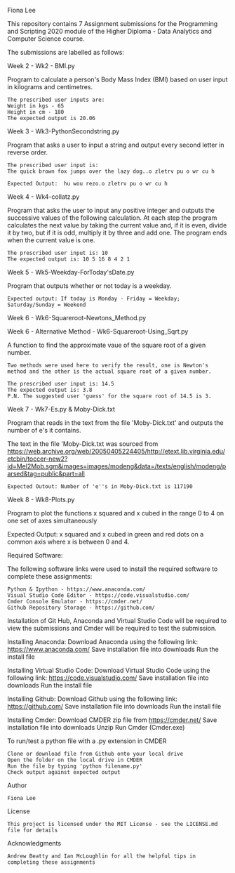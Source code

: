 Fiona Lee

This repository contains 7 Assignment submissions for the Programming and Scripting 2020 module of the Higher Diploma - Data Analytics and Computer Science course.

The submissions are labelled as follows:

Week 2 - Wk2 - BMI.py

Program to calculate a person's Body Mass Index (BMI) based on user input in kilograms and centimetres.  

    The prescribed user inputs are:
    Weight in kgs - 65
    Height in cm - 180
    The expected output is 20.06

Week 3 - Wk3-PythonSecondstring.py

Program that asks a user to input a string and output every second letter in reverse order.

    The prescribed user input is:
    The quick brown fox jumps over the lazy dog..o zletrv pu o wr cu h

    Expected Output:  hu wou rezo.o zletrv pu o wr cu h

Week 4 - Wk4-collatz.py

Program that asks the user to input any positive integer and outputs the successive values of the following calculation.  At each step the program calculates the next value by taking the current value and, if it is even, divide it by two, but if it is odd, multiply it by three and add one. The program ends when the current value is one.

    The prescribed user input is: 10
    The expected output is: 10 5 16 8 4 2 1

Week 5 - Wk5-Weekday-ForToday'sDate.py

Program that outputs whether or not today is a weekday.  
    
    Expected output: If today is Monday - Friday = Weekday; Saturday/Sunday = Weekend

Week 6 - Wk6-Squareroot-Newtons_Method.py

Week 6 - Alternative Method - Wk6-Squareroot-Using_Sqrt.py

A function to find the approximate vaue of the square root of a given number.  
    
    Two methods were used here to verify the result, one is Newton's method and the other is the actual square root of a given number.

    The prescribed user input is: 14.5
    The expected output is: 3.8
    P.N. The suggested user 'guess' for the square root of 14.5 is 3.

Week 7 - Wk7-Es.py & Moby-Dick.txt

Program that reads in the text from the file 'Moby-Dick.txt' and outputs the number of e's it contains.  

The text in the file 'Moby-Dick.txt was sourced from https://web.archive.org/web/20050405224405/http://etext.lib.virginia.edu/etcbin/toccer-new2?id=Mel2Mob.sgm&images=images/modeng&data=/texts/english/modeng/parsed&tag=public&part=all

    Expected Outout: Number of 'e''s in Moby-Dick.txt is 117190

Week 8 - Wk8-Plots.py

Program to plot the functions x squared and x cubed in the range 0 to 4 on one set of axes simultaneously

Expected Output: x squared and x cubed in green and red dots on a common axis where x is between 0 and 4.


Required Software:

The following software links were used to install the required software to complete these assignments:

    Python & Ipython - https://www.anaconda.com/
    Visual Studio Code Editor - https://code.visualstudio.com/
    Cmder Console Emulator - https://cmder.net/
    Github Repository Storage - https://github.com/

Installation of Git Hub, Anaconda and Virtual Studio Code will be required to view the submissions and Cmder will be required to test the submission.

Installing Anaconda:
    Download Anaconda using the following link: https://www.anaconda.com/
    Save installation file into downloads
    Run the install file

Installing Virtual Studio Code:
    Download Virtual Studio Code using the following link: https://code.visualstudio.com/
    Save installation file into downloads
    Run the install file

Installing Github:
    Download Github using the following link: https://github.com/
    Save installation file into downloads
    Run the install file

Installing Cmder:
    Download CMDER zip file from https://cmder.net/
    Save installation file into downloads
    Unzip
    Run Cmder (Cmder.exe)

To run/test a python file with a .py extension in CMDER 

    Clone or download file from Github onto your local drive
    Open the folder on the local drive in CMDER
    Run the file by typing 'python filename.py'
    Check output against expected output


Author

    Fiona Lee

License

    This project is licensed under the MIT License - see the LICENSE.md file for details

Acknowledgments

    Andrew Beatty and Ian McLoughlin for all the helpful tips in completing these assignments
